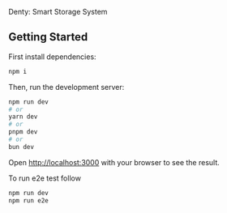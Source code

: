 Denty: Smart Storage System

## Getting Started

First install dependencies:

```bash
npm i
```

Then, run the development server:

```bash
npm run dev
# or
yarn dev
# or
pnpm dev
# or
bun dev
```

Open [http://localhost:3000](http://localhost:3000) with your browser to see the result.

To run e2e test follow
```bash
npm run dev
npm run e2e
```
